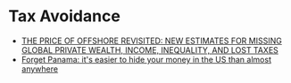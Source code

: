 # Tax Avoidance
- [THE PRICE OF OFFSHORE REVISITED: NEW ESTIMATES FOR MISSING GLOBAL PRIVATE WEALTH, INCOME, INEQUALITY, AND LOST TAXES](http://www.taxjustice.net/cms/upload/pdf/Price_of_Offshore_Revisited_120722.pdf)
- [Forget Panama: it's easier to hide your money in the US than almost anywhere](https://www.theguardian.com/us-news/2016/apr/06/panama-papers-us-tax-havens-delaware)